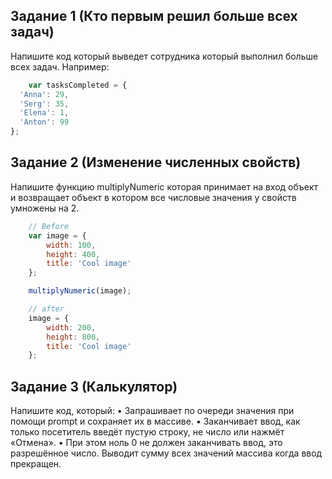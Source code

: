 ## <a name='task1'>Задание 1 (Кто первым решил больше всех задач)<a>
Напишите код который выведет сотрудника который выполнил больше всех задач.
Например:
```javascript
	var tasksCompleted = {
  'Anna': 29,
  'Serg': 35,
  'Elena': 1,
  'Anton': 99
};
```

## <a name='task2'>Задание 2 (Изменение численных свойств)<a>
Напишите функцию multiplyNumeric которая принимает на вход объект и возвращает объект в котором все числовые значения у свойств умножены на 2.
```javascript
	// Before
	var image = {
		width: 100,
		height: 400,
		title: 'Cool image'
	};

	multiplyNumeric(image);

	// after
	image = {
		width: 200,
		height: 800,
		title: 'Cool image'
	};
```

## <a name='task1'>Задание 3 (Калькулятор)<a>
Напишите код, который:
•	Запрашивает по очереди значения при помощи prompt и сохраняет их в массиве.
•	Заканчивает ввод, как только посетитель введёт пустую строку, не число или нажмёт «Отмена».
•	При этом ноль 0 не должен заканчивать ввод, это разрешённое число.
Выводит сумму всех значений массива когда ввод прекращен.